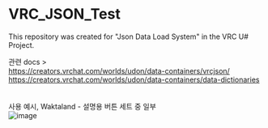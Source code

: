 # VRC_JSON_Test

This repository was created for "Json Data Load System" in the VRC U# Project.

관련 docs > \
https://creators.vrchat.com/worlds/udon/data-containers/vrcjson/
\
https://creators.vrchat.com/worlds/udon/data-containers/data-dictionaries \
\
\
사용 예시, Waktaland - 설명용 버튼 세트 중 일부\
![image](https://github.com/Listing2/VRC-JSON-Test/assets/107299092/d17568a8-a4b9-442a-a222-6360a98b5aa0)
